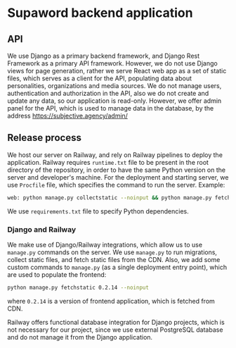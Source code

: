 # Supaword backend application

## API

We use Django as a primary backend framework, and Django Rest Framework as a primary API framework.
However, we do not use Django views for page generation, rather we serve React web app as a set of static files,
which serves as a client for the API, populating data about personalities, 
organizations and media sources.
We do not manage users, authentication and authorization in the API, also we do not create and update any data,
so our application is read-only.
However, we offer admin panel for the API, which is used to manage data in the database, by the address
https://subjective.agency/admin/

## Release process

We host our server on Railway, and rely on Railway pipelines to deploy the application.
Railway requires `runtime.txt` file to be present in the root directory of the repository, 
in order to have the same Python version on the server and developer's machine.
For the deployment and starting server, we use `Procfile` file, which specifies the command to run the server.
Example:
```bash
web: python manage.py collectstatic --noinput && python manage.py fetchstatic 0.2.14 --noinput && gunicorn supaword.wsgi --log-level=info --log-file=-
```

We use `requirements.txt` file to specify Python dependencies.

### Django and Railway

We make use of Django/Railway integrations, which allow us to use `manage.py` commands on the server.
We use `manage.py` to run migrations, collect static files, and fetch static files from the CDN.
Also, we add some custom commands to `manage.py` (as a single deployment entry point), 
which are used to populate the frontend:
```bash
python manage.py fetchstatic 0.2.14 --noinput
```
where `0.2.14` is a version of frontend application, which is fetched from CDN.

Railway offers functional database integration for Django projects, which is not necessary for our project,
since we use external PostgreSQL database and do not manage it from the Django application.
